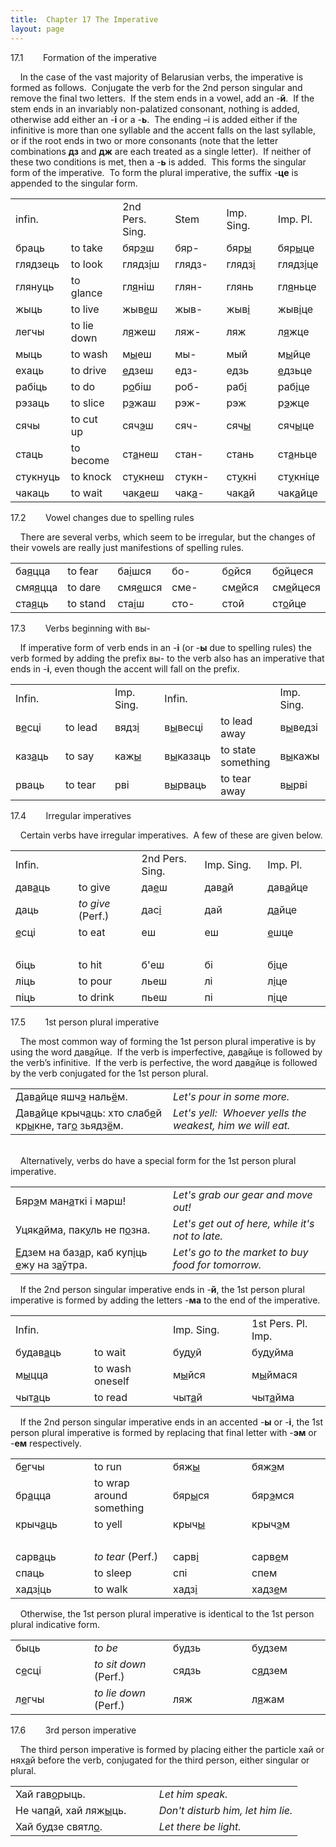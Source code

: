 ```yaml
---
title:  Chapter 17 The Imperative 
layout: page
---
```



  
17.1        Formation of the imperative  
  
    In the case of the vast majority of Belarusian verbs, the imperative
is formed as follows.  Conjugate the verb for the 2nd person singular
and remove the final two letters.  If the stem ends in a vowel, add an
-<span style="font-weight: bold;">й</span>.  If the stem ends in an
invariably non-palatized consonant, nothing is added, otherwise add
either an -<span style="font-weight: bold;">і</span> or a
-<span style="font-weight: bold;">ь</span>.  The ending –і is added
either if the infinitive is more than one syllable and the accent falls
on the last syllable, or if the root ends in two or more consonants
(note that the letter combinations
<span style="font-weight: bold;">дз</span> and
<span style="font-weight: bold;">дж</span> are each treated as a single
letter).  If neither of these two conditions is met, then a
-<span style="font-weight: bold;">ь</span> is added.  This forms the
singular form of the imperative.  To form the plural imperative, the
suffix -<span style="font-weight: bold;">це</span> is appended to the
singular form.  
  

<table style="width:100%;">
<colgroup>
<col style="width: 16%" />
<col style="width: 16%" />
<col style="width: 16%" />
<col style="width: 16%" />
<col style="width: 16%" />
<col style="width: 16%" />
</colgroup>
<tbody>
<tr class="odd">
<td>infin.<br />
</td>
<td><br />
</td>
<td>2nd Pers. Sing.<br />
</td>
<td>Stem<br />
</td>
<td>Imp. Sing.<br />
</td>
<td>Imp. Pl.<br />
</td>
</tr>
<tr class="even">
<td>браць</td>
<td>to take<br />
</td>
<td>бяр<span style="text-decoration: underline;">э</span>ш<br />
</td>
<td>бяр-<br />
</td>
<td>бяр<span style="text-decoration: underline;">ы</span><br />
</td>
<td>бяр<span style="text-decoration: underline;">ы</span>це<br />
</td>
</tr>
<tr class="odd">
<td>глядзець<br />
</td>
<td>to look<br />
</td>
<td>глядз<span style="text-decoration: underline;">і</span>ш<br />
</td>
<td>глядз-<br />
</td>
<td>глядз<span style="text-decoration: underline;">і</span><br />
</td>
<td>глядз<span style="text-decoration: underline;">і</span>це<br />
</td>
</tr>
<tr class="even">
<td>глянуць<br />
</td>
<td>to glance<br />
</td>
<td>гл<span style="text-decoration: underline;">я</span>ніш<br />
</td>
<td>глян-<br />
</td>
<td>глянь<br />
</td>
<td>гл<span style="text-decoration: underline;">я</span>ньце<br />
</td>
</tr>
<tr class="odd">
<td>жыць<br />
</td>
<td>to live<br />
</td>
<td>жыв<span style="text-decoration: underline;">е</span>ш<br />
</td>
<td>жыв-<br />
</td>
<td>жыв<span style="text-decoration: underline;">і</span><br />
</td>
<td>жыв<span style="text-decoration: underline;">і</span>це<br />
</td>
</tr>
<tr class="even">
<td>легчы<br />
</td>
<td>to lie down<br />
</td>
<td>л<span style="text-decoration: underline;">я</span>жеш<br />
</td>
<td>ляж-<br />
</td>
<td>ляж<br />
</td>
<td>л<span style="text-decoration: underline;">я</span>жце<br />
</td>
</tr>
<tr class="odd">
<td>мыць<br />
</td>
<td>to wash<br />
</td>
<td>м<span style="text-decoration: underline;">ы</span>еш<br />
</td>
<td>мы-<br />
</td>
<td>мый<br />
</td>
<td>м<span style="text-decoration: underline;">ы</span>йце<br />
</td>
</tr>
<tr class="even">
<td>ехаць<br />
</td>
<td>to drive<br />
</td>
<td><span style="text-decoration: underline;">е</span>дзеш<br />
</td>
<td>едз-<br />
</td>
<td>едзь<br />
</td>
<td><span style="text-decoration: underline;">е</span>дзьце<br />
</td>
</tr>
<tr class="odd">
<td>рабіць<br />
</td>
<td>to do<br />
</td>
<td>р<span style="text-decoration: underline;">о</span>біш<br />
</td>
<td>роб-<br />
</td>
<td>раб<span style="text-decoration: underline;">і</span><br />
</td>
<td>раб<span style="text-decoration: underline;">і</span>це<br />
</td>
</tr>
<tr class="even">
<td>рэзаць<br />
</td>
<td>to slice<br />
</td>
<td>р<span style="text-decoration: underline;">э</span>жаш<br />
</td>
<td>рэж-<br />
</td>
<td>рэж<br />
</td>
<td>р<span style="text-decoration: underline;">э</span>жце<br />
</td>
</tr>
<tr class="odd">
<td>сячы<br />
</td>
<td>to cut up<br />
</td>
<td>сяч<span style="text-decoration: underline;">э</span>ш<br />
</td>
<td>сяч-<br />
</td>
<td>сяч<span style="text-decoration: underline;">ы</span><br />
</td>
<td>сяч<span style="text-decoration: underline;">ы</span>це<br />
</td>
</tr>
<tr class="even">
<td>стаць<br />
</td>
<td>to become<br />
</td>
<td>ст<span style="text-decoration: underline;">а</span>неш<br />
</td>
<td>стан-<br />
</td>
<td>стань<br />
</td>
<td>ст<span style="text-decoration: underline;">а</span>ньце<br />
</td>
</tr>
<tr class="odd">
<td>стукнуць<br />
</td>
<td>to knock<br />
</td>
<td>ст<span style="text-decoration: underline;">у</span>кнеш<br />
</td>
<td>стукн-<br />
</td>
<td>ст<span style="text-decoration: underline;">у</span>кні<br />
</td>
<td>ст<span style="text-decoration: underline;">у</span>кніце<br />
</td>
</tr>
<tr class="even">
<td>чакаць<br />
</td>
<td>to wait<br />
</td>
<td>чак<span style="text-decoration: underline;">а</span>еш<br />
</td>
<td>чак<span style="text-decoration: underline;">а</span>-<br />
</td>
<td>чак<span style="text-decoration: underline;">а</span>й<br />
</td>
<td>чак<span style="text-decoration: underline;">а</span>йце<br />
</td>
</tr>
</tbody>
</table>

  
  
17.2        Vowel changes due to spelling rules  
  
    There are several verbs, which seem to be irregular, but the changes
of their vowels are really just manifestions of spelling rules.  
  

<table style="width:100%;">
<colgroup>
<col style="width: 16%" />
<col style="width: 16%" />
<col style="width: 16%" />
<col style="width: 16%" />
<col style="width: 16%" />
<col style="width: 16%" />
</colgroup>
<tbody>
<tr class="odd">
<td>ба<span style="text-decoration: underline;">я</span>цца<br />
</td>
<td>to fear<br />
</td>
<td>ба<span style="text-decoration: underline;">і</span>шся<br />
</td>
<td>бо-<br />
</td>
<td>б<span style="text-decoration: underline;">о</span>йся<br />
</td>
<td>б<span style="text-decoration: underline;">о</span>йцеся<br />
</td>
</tr>
<tr class="even">
<td>смя<span style="text-decoration: underline;">я</span>цца<br />
</td>
<td>to dare<br />
</td>
<td>смя<span style="text-decoration: underline;">е</span>шся<br />
</td>
<td>сме-<br />
</td>
<td>см<span style="text-decoration: underline;">е</span>йся<br />
</td>
<td>см<span style="text-decoration: underline;">е</span>йцеся<br />
</td>
</tr>
<tr class="odd">
<td>ста<span style="text-decoration: underline;">я</span>ць<br />
</td>
<td>to stand<br />
</td>
<td>ста<span style="text-decoration: underline;">і</span>ш<br />
</td>
<td>сто-<br />
</td>
<td>стой<br />
</td>
<td>ст<span style="text-decoration: underline;">о</span>йце<br />
</td>
</tr>
</tbody>
</table>

  
  
17.3        Verbs beginning with вы-  
  
    If imperative form of verb ends in an
-<span style="font-weight: bold;">і</span> (or
-<span style="font-weight: bold;">ы</span> due to spelling rules) the
verb formed by adding the prefix вы- to the verb also has an imperative
that ends in -<span style="font-weight: bold;">і</span>, even though the
accent will fall on the prefix.  
  

<table style="width:100%;">
<colgroup>
<col style="width: 16%" />
<col style="width: 16%" />
<col style="width: 16%" />
<col style="width: 16%" />
<col style="width: 16%" />
<col style="width: 16%" />
</colgroup>
<tbody>
<tr class="odd">
<td>Infin.<br />
</td>
<td><br />
</td>
<td>Imp. Sing.<br />
</td>
<td>Infin.<br />
</td>
<td><br />
</td>
<td>Imp. Sing.<br />
</td>
</tr>
<tr class="even">
<td>в<span style="text-decoration: underline;">е</span>сці<br />
</td>
<td>to lead<br />
</td>
<td>вядз<span style="text-decoration: underline;">і</span><br />
</td>
<td>в<span style="text-decoration: underline;">ы</span>весці<br />
</td>
<td>to lead away<br />
</td>
<td>в<span style="text-decoration: underline;">ы</span>ведзі<br />
</td>
</tr>
<tr class="odd">
<td>каз<span style="text-decoration: underline;">а</span>ць<br />
</td>
<td>to say<br />
</td>
<td>каж<span style="text-decoration: underline;">ы</span><br />
</td>
<td>в<span style="text-decoration: underline;">ы</span>казаць<br />
</td>
<td>to state something<br />
</td>
<td>в<span style="text-decoration: underline;">ы</span>кажы<br />
</td>
</tr>
<tr class="even">
<td>рваць<br />
</td>
<td>to tear<br />
</td>
<td>рві<br />
</td>
<td>в<span style="text-decoration: underline;">ы</span>рваць<br />
</td>
<td>to tear away<br />
</td>
<td>в<span style="text-decoration: underline;">ы</span>рві<br />
</td>
</tr>
</tbody>
</table>

  
  
17.4        Irregular imperatives  
  
    Certain verbs have irregular imperatives.  A few of these are given
below.  
  

<table>
<colgroup>
<col style="width: 20%" />
<col style="width: 20%" />
<col style="width: 20%" />
<col style="width: 20%" />
<col style="width: 20%" />
</colgroup>
<tbody>
<tr class="odd">
<td>Infin.<br />
</td>
<td><br />
</td>
<td>2nd Pers. Sing.<br />
</td>
<td>Imp. Sing.<br />
</td>
<td>Imp. Pl.<br />
</td>
</tr>
<tr class="even">
<td>дав<span style="text-decoration: underline;">а</span>ць<br />
</td>
<td>to give<br />
</td>
<td>да<span style="text-decoration: underline;">е</span>ш<br />
</td>
<td>дав<span style="text-decoration: underline;">а</span>й<br />
</td>
<td>дав<span style="text-decoration: underline;">а</span>йце<br />
</td>
</tr>
<tr class="odd">
<td>даць<br />
</td>
<td><span style="font-style: italic;">to give</span> (Perf.)<br />
</td>
<td>дас<span style="text-decoration: underline;">і</span><br />
</td>
<td>дай<br />
</td>
<td>д<span style="text-decoration: underline;">а</span>йце<br />
</td>
</tr>
<tr class="even">
<td><span style="text-decoration: underline;">е</span>сці<br />
</td>
<td>to eat<br />
</td>
<td>еш<br />
</td>
<td>еш<br />
</td>
<td><span style="text-decoration: underline;">е</span>шце<br />
</td>
</tr>
<tr class="odd">
<td><br />
</td>
<td><br />
</td>
<td><br />
</td>
<td><br />
</td>
<td><br />
</td>
</tr>
<tr class="even">
<td>біць<br />
</td>
<td>to hit<br />
</td>
<td>б'еш<br />
</td>
<td>бі<br />
</td>
<td>б<span style="text-decoration: underline;">і</span>це<br />
</td>
</tr>
<tr class="odd">
<td>ліць<br />
</td>
<td>to pour<br />
</td>
<td>льеш<br />
</td>
<td>лі<br />
</td>
<td>л<span style="text-decoration: underline;">і</span>це<br />
</td>
</tr>
<tr class="even">
<td>піць<br />
</td>
<td>to drink<br />
</td>
<td>пьеш<br />
</td>
<td>пі<br />
</td>
<td>п<span style="text-decoration: underline;">і</span>це<br />
</td>
</tr>
</tbody>
</table>

  
  
17.5        1st person plural imperative  
  
    The most common way of forming the 1st person plural imperative is
by using the word
дав<span style="text-decoration: underline;">а</span>йце.  If the
verb is imperfective,
дав<span style="text-decoration: underline;">а</span>йце is followed
by the verb’s infinitive.  If the verb is perfective, the word
дав<span style="text-decoration: underline;">а</span>йце is followed
by the verb conjugated for the 1st person plural.  
  

<table>
<colgroup>
<col style="width: 50%" />
<col style="width: 50%" />
</colgroup>
<tbody>
<tr class="odd">
<td>Дав<span style="text-decoration: underline;">а</span>йце яшч<span style="text-decoration: underline;">э</span> наль<span style="text-decoration: underline;">ё</span>м.<br />
</td>
<td><span style="font-style: italic;">Let's pour in some more.</span><br />
</td>
</tr>
<tr class="even">
<td>Дав<span style="text-decoration: underline;">а</span>йце крыч<span style="text-decoration: underline;">а</span>ць: хто слаб<span style="text-decoration: underline;">е</span>й кр<span style="text-decoration: underline;">ы</span>кне, таг<span style="text-decoration: underline;">о</span> зьядз<span style="text-decoration: underline;">ё</span>м.<br />
</td>
<td><span style="font-style: italic;">Let's yell:  Whoever yells the weakest, him we will eat.</span><br />
</td>
</tr>
</tbody>
</table>

  
     
    Alternatively, verbs do have a special form for the 1st person
plural imperative.  
  

<table>
<colgroup>
<col style="width: 50%" />
<col style="width: 50%" />
</colgroup>
<tbody>
<tr class="odd">
<td>Бяр<span style="text-decoration: underline;">э</span>м ман<span style="text-decoration: underline;">а</span>ткі і марш!<br />
</td>
<td><span style="font-style: italic;">Let's grab our gear and move out!</span><br />
</td>
</tr>
<tr class="even">
<td>Уцяк<span style="text-decoration: underline;">а</span>йма, пак<span style="text-decoration: underline;">у</span>ль не п<span style="text-decoration: underline;">о</span>зна.<br />
</td>
<td><span style="font-style: italic;">Let's get out of here, while it's not to late.</span><br />
</td>
</tr>
<tr class="odd">
<td><span style="text-decoration: underline;">Е</span>дзем на баз<span style="text-decoration: underline;">а</span>р, каб куп<span style="text-decoration: underline;">і</span>ць <span style="text-decoration: underline;">е</span>жу на з<span style="text-decoration: underline;">а</span>ўтра.<br />
</td>
<td><span style="font-style: italic;">Let's go to the market to buy food for tomorrow.</span><br />
</td>
</tr>
</tbody>
</table>

  
    If the 2nd person singular imperative ends in
-<span style="font-weight: bold;">й</span>, the 1st person plural
imperative is formed by adding the letters
-<span style="font-weight: bold;">ма</span> to the end of the
imperative.  
  

<table>
<colgroup>
<col style="width: 25%" />
<col style="width: 25%" />
<col style="width: 25%" />
<col style="width: 25%" />
</colgroup>
<tbody>
<tr class="odd">
<td>Infin.<br />
</td>
<td><br />
</td>
<td>Imp. Sing.<br />
</td>
<td>1st Pers. Pl. Imp.<br />
</td>
</tr>
<tr class="even">
<td>будав<span style="text-decoration: underline;">а</span>ць<br />
</td>
<td>to wait<br />
</td>
<td>буд<span style="text-decoration: underline;">у</span>й<br />
</td>
<td>буд<span style="text-decoration: underline;">у</span>йма<br />
</td>
</tr>
<tr class="odd">
<td>м<span style="text-decoration: underline;">ы</span>цца<br />
</td>
<td>to wash oneself<br />
</td>
<td>м<span style="text-decoration: underline;">ы</span>йся<br />
</td>
<td>м<span style="text-decoration: underline;">ы</span>ймася<br />
</td>
</tr>
<tr class="even">
<td>чыт<span style="text-decoration: underline;">а</span>ць<br />
</td>
<td>to read<br />
</td>
<td>чыт<span style="text-decoration: underline;">а</span>й<br />
</td>
<td>чыт<span style="text-decoration: underline;">а</span>йма<br />
</td>
</tr>
</tbody>
</table>

  
  
    If the 2nd person singular imperative ends in an accented
-<span style="font-weight: bold;">ы</span> or
-<span style="font-weight: bold;">і</span>, the 1st person plural
imperative is formed by replacing that final letter with
-<span style="font-weight: bold;">эм</span> or
-<span style="font-weight: bold;">ем</span> respectively.  
  

<table>
<colgroup>
<col style="width: 25%" />
<col style="width: 25%" />
<col style="width: 25%" />
<col style="width: 25%" />
</colgroup>
<tbody>
<tr class="odd">
<td>б<span style="text-decoration: underline;">е</span>гчы<br />
</td>
<td>to run<br />
</td>
<td>бяж<span style="text-decoration: underline;">ы</span><br />
</td>
<td>бяж<span style="text-decoration: underline;">э</span>м<br />
</td>
</tr>
<tr class="even">
<td>бр<span style="text-decoration: underline;">а</span>цца<br />
</td>
<td>to wrap around something<br />
</td>
<td>бяр<span style="text-decoration: underline;">ы</span>ся<br />
</td>
<td>бяр<span style="text-decoration: underline;">э</span>мся<br />
</td>
</tr>
<tr class="odd">
<td>крыч<span style="text-decoration: underline;">а</span>ць<br />
</td>
<td>to yell<br />
</td>
<td>крыч<span style="text-decoration: underline;">ы</span><br />
</td>
<td>крыч<span style="text-decoration: underline;">э</span>м<br />
</td>
</tr>
<tr class="even">
<td><br />
</td>
<td><br />
</td>
<td><br />
</td>
<td><br />
</td>
</tr>
<tr class="odd">
<td>сарв<span style="text-decoration: underline;">а</span>ць<br />
</td>
<td><span style="font-style: italic;">to tear</span> (Perf.)<br />
</td>
<td>сарв<span style="text-decoration: underline;">і</span><br />
</td>
<td>сарв<span style="text-decoration: underline;">е</span>м<br />
</td>
</tr>
<tr class="even">
<td>спаць<br />
</td>
<td>to sleep<br />
</td>
<td>спі<br />
</td>
<td>спем<br />
</td>
</tr>
<tr class="odd">
<td>хадз<span style="text-decoration: underline;">і</span>ць<br />
</td>
<td>to walk<br />
</td>
<td>хадз<span style="text-decoration: underline;">і</span><br />
</td>
<td>хадз<span style="text-decoration: underline;">е</span>м<br />
</td>
</tr>
</tbody>
</table>

  
  
    Otherwise, the 1st person plural imperative is identical to the 1st
person plural indicative form.  
  

<table>
<colgroup>
<col style="width: 25%" />
<col style="width: 25%" />
<col style="width: 25%" />
<col style="width: 25%" />
</colgroup>
<tbody>
<tr class="odd">
<td>быць<br />
</td>
<td><span style="font-style: italic;">to be</span><br />
</td>
<td>будзь<br />
</td>
<td>б<span style="text-decoration: underline;">у</span>дзем<br />
</td>
</tr>
<tr class="even">
<td>с<span style="text-decoration: underline;">е</span>сці<br />
</td>
<td><span style="font-style: italic;">to sit down</span> (Perf.)<br />
</td>
<td>сядзь<br />
</td>
<td>с<span style="text-decoration: underline;">я</span>дзем<br />
</td>
</tr>
<tr class="odd">
<td>л<span style="text-decoration: underline;">е</span>гчы<br />
</td>
<td><span style="font-style: italic;">to lie down</span> (Perf.)<br />
</td>
<td>ляж<br />
</td>
<td>л<span style="text-decoration: underline;">я</span>жам<br />
</td>
</tr>
</tbody>
</table>

  
  
17.6        3rd person imperative  
  
    The third person imperative is formed by placing either the particle
хай or нях<span style="text-decoration: underline;">а</span>й before the
verb, conjugated for the third person, either singular or plural.  
  
  

<table>
<colgroup>
<col style="width: 50%" />
<col style="width: 50%" />
</colgroup>
<tbody>
<tr class="odd">
<td>Хай гав<span style="text-decoration: underline;">о</span>рыць.<br />
</td>
<td><span style="font-style: italic;">Let him speak.</span><br />
</td>
</tr>
<tr class="even">
<td>Не чап<span style="text-decoration: underline;">а</span>й, хай ляж<span style="text-decoration: underline;">ы</span>ць.<br />
</td>
<td><span style="font-style: italic;">Don't disturb him, let him lie.</span><br />
</td>
</tr>
<tr class="odd">
<td>Хай б<span style="text-decoration: underline;">у</span>дзе святл<span style="text-decoration: underline;">о</span>.<br />
</td>
<td><span style="font-style: italic;">Let there be light.</span><br />
</td>
</tr>
</tbody>
</table>

  

